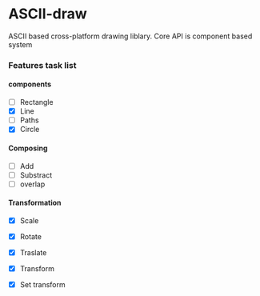 # ASCII-draw
ASCII based cross-platform drawing liblary.
Core API is component based system

### Features task list
#### components
- [ ] Rectangle
- [X] Line
- [ ] Paths
- [X] Circle
#### Composing
- [ ] Add
- [ ] Substract
- [ ] overlap
#### Transformation
- [X] Scale
- [X] Rotate
- [X] Traslate
- [X] Transform
- [X] Set transform

